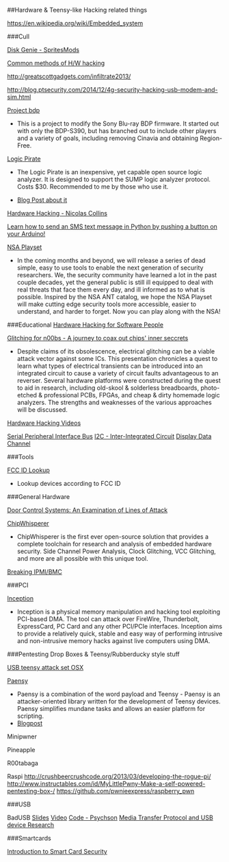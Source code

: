 ##Hardware & Teensy-like Hacking related things


https://en.wikipedia.org/wiki/Embedded_system






###Cull


[Disk Genie - SpritesMods](http://spritesmods.com/?art=diskgenie)

[Common methods of H/W hacking](https://www.sparkfun.com/news/1314)



http://greatscottgadgets.com/infiltrate2013/

http://blog.ptsecurity.com/2014/12/4g-security-hacking-usb-modem-and-sim.html

[Project bdp](http://www.malcolmstagg.com/bdp-s390.html)
* This is a project to modify the Sony Blu-ray BDP firmware. It started out with only the BDP-S390, but has branched out to include other players and a variety of goals, including removing Cinavia and obtaining Region-Free.




[Logic Pirate](http://dangerousprototypes.com/docs/Logic_Pirate)
* The Logic Pirate is an inexpensive, yet capable open source logic analyzer. It is designed to support the SUMP logic analyzer protocol. Costs $30. Recommended to me by those who use it.

* [Blog Post about it](http://dangerousprototypes.com/2014/04/15/new-prototype-logic-pirate-8-channel-256k-sample-60msps-logic-analyzer/)

[Hardware Hacking - Nicolas Collins](http://www.nicolascollins.com/texts/originalhackingmanual.pdf)

[Learn how to send an SMS text message in Python by pushing a button on your Arduino!](http://juliahgrace.com/intro-hardware-hacking-arduino.html)


[NSA Playset](http://www.nsaplayset.org/)
* In the coming months and beyond, we will release a series of dead simple, easy to use tools to enable the next generation of security researchers.  We, the security community have learned a lot in the past couple decades, yet the general public is still ill equipped to deal with real threats that face them every day, and ill informed as to what is possible. Inspired by the NSA ANT catalog, we hope the NSA Playset will make cutting edge security tools more accessible, easier to understand, and harder to forget.  Now you can play along with the NSA!










###Educational
[Hardware Hacking for Software People](http://dontstuffbeansupyournose.com/2011/08/25/hardware-hacking-for-software-people/)

[Glitching for n00bs - A journey to coax out chips' inner seccrets](http://media.ccc.de/browse/congress/2014/31c3_-_6499_-_en_-_saal_2_-_201412271715_-_glitching_for_n00bs_-_exide.html#video)
* Despite claims of its obsolescence, electrical glitching can be a viable attack vector against some ICs. This presentation chronicles a quest to learn what types of electrical transients can be introduced into an integrated circuit to cause a variety of circuit faults advantageous to an reverser. Several hardware platforms were constructed during the quest to aid in research, including old-skool & solderless breadboards, photo-etched & professional PCBs, FPGAs, and cheap & dirty homemade logic analyzers. The strengths and weaknesses of the various approaches will be discussed.

[Hardware Hacking Videos](http://vimeo.com/album/1632121)

[Serial Peripheral Interface Bus](https://en.wikipedia.org/wiki/Serial_Peripheral_Interface_Bus)
[I2C - Inter-Integrated Circuit](https://en.wikipedia.org/wiki/I%C2%B2C)
[Display Data Channel](https://en.wikipedia.org/wiki/Display_Data_Channel)



###Tools

[FCC ID Lookup](http://transition.fcc.gov/oet/ea/fccid/)
* Lookup devices according to FCC ID



###General Hardware

[Door Control Systems: An Examination of Lines of Attack](https://www.nccgroup.com/en/blog/2013/09/door-control-systems-an-examination-of-lines-of-attack/)

[ChipWhisperer](http://www.newae.com/chipwhisperer)
* ChipWhisperer is the first ever open-source solution that provides a complete toolchain for research and analysis of embedded hardware security. Side Channel Power Analysis, Clock Glitching, VCC Glitching, and more are all possible with this unique tool.


[Breaking IPMI/BMC](http://fish2.com/ipmi/how-to-break-stuff.html)





###PCI


[Inception](https://github.com/carmaa/inception)
* Inception is a physical memory manipulation and hacking tool exploiting PCI-based DMA. The tool can attack over FireWire, Thunderbolt, ExpressCard, PC Card and any other PCI/PCIe interfaces. Inception aims to provide a relatively quick, stable and easy way of performing intrusive and non-intrusive memory hacks against live computers using DMA.




###Pentesting Drop Boxes & Teensy/Rubberducky style stuff

[USB teensy attack set OSX](http://samy.pl/usbdriveby/)

[Paensy](https://github.com/Ozuru/Paensy)
* Paensy is a combination of the word payload and Teensy - Paensy is an attacker-oriented library written for the development of Teensy devices. Paensy simplifies mundane tasks and allows an easier platform for scripting.
* [Blogpost](http://malware.cat/?p=89)




Minipwner


Pineapple


R00tabaga

Raspi
http://crushbeercrushcode.org/2013/03/developing-the-rogue-pi/
http://www.instructables.com/id/MyLittlePwny-Make-a-self-powered-pentesting-box-/
https://github.com/pwnieexpress/raspberry_pwn




###USB

BadUSB
[Slides](https://srlabs.de/blog/wp-content/uploads/2014/11/SRLabs-BadUSB-Pacsec-v2.pdf)
[Video](https://www.youtube.com/watch?v=nuruzFqMgIw)
[Code - Psychson](https://github.com/adamcaudill/Psychson) 
[Media Transfer Protocol and USB device Research](http://nicoleibrahim.com/part-1-mtp-and-ptp-usb-device-research/)



###Smartcards





[Introduction to Smart Card Security](http://resources.infosecinstitute.com/introduction-smartcard-security/)